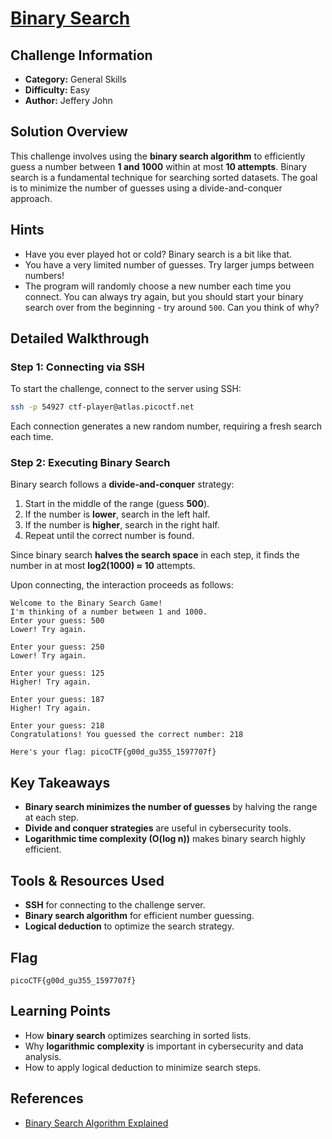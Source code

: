 # [Binary Search](https://play.picoctf.org/practice/challenge/442)  

## Challenge Information  
- **Category:** General Skills  
- **Difficulty:** Easy  
- **Author:** Jeffery John  

## Solution Overview  
This challenge involves using the **binary search algorithm** to efficiently guess a number between **1 and 1000** within at most **10 attempts**. Binary search is a fundamental technique for searching sorted datasets. The goal is to minimize the number of guesses using a divide-and-conquer approach.  

## Hints  
- Have you ever played hot or cold? Binary search is a bit like that.  
- You have a very limited number of guesses. Try larger jumps between numbers!
- The program will randomly choose a new number each time you connect. You can always try again, but you should start your binary search over from the beginning - try around `500`. Can you think of why?

## Detailed Walkthrough

### Step 1: Connecting via SSH  
To start the challenge, connect to the server using SSH:  
```bash  
ssh -p 54927 ctf-player@atlas.picoctf.net
```
Each connection generates a new random number, requiring a fresh search each time.  

### Step 2: Executing Binary Search  
Binary search follows a **divide-and-conquer** strategy:  
1. Start in the middle of the range (guess **500**).  
2. If the number is **lower**, search in the left half.  
3. If the number is **higher**, search in the right half.  
4. Repeat until the correct number is found.  

Since binary search **halves the search space** in each step, it finds the number in at most **log2(1000) ≈ 10** attempts.  

Upon connecting, the interaction proceeds as follows:  
```text  
Welcome to the Binary Search Game!  
I'm thinking of a number between 1 and 1000.  
Enter your guess: 500  
Lower! Try again.  

Enter your guess: 250  
Lower! Try again.  

Enter your guess: 125  
Higher! Try again.  

Enter your guess: 187  
Higher! Try again.  

Enter your guess: 218  
Congratulations! You guessed the correct number: 218  

Here's your flag: picoCTF{g00d_gu355_1597707f}  
```

## Key Takeaways  
- **Binary search minimizes the number of guesses** by halving the range at each step.  
- **Divide and conquer strategies** are useful in cybersecurity tools.  
- **Logarithmic time complexity (O(log n))** makes binary search highly efficient.  

## Tools & Resources Used  
- **SSH** for connecting to the challenge server.  
- **Binary search algorithm** for efficient number guessing.  
- **Logical deduction** to optimize the search strategy.  

## Flag  
```  
picoCTF{g00d_gu355_1597707f}  
```

## Learning Points  
- How **binary search** optimizes searching in sorted lists.  
- Why **logarithmic complexity** is important in cybersecurity and data analysis.  
- How to apply logical deduction to minimize search steps.  

## References  
- [Binary Search Algorithm Explained](https://www.geeksforgeeks.org/binary-search/)  

